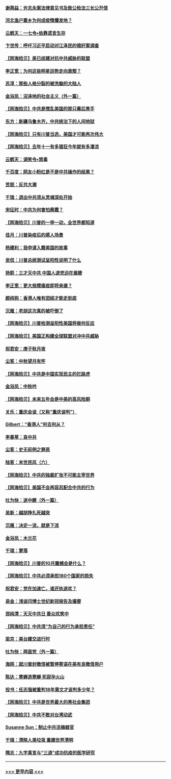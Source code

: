 #### [谢燕益：许志永案法律意见书及致公检法三长公开信](../pages/nsc993/n12470870.md?t=10130502) 
#### [河北渔户寨乡为何成疫情爆发地？](../pages/nsc993/n12464936.md?t=10130502) 
#### [云鹤天：一七令▪依靠谎言生存](../pages/nsc993/n12470034.md?t=10130502) 
#### [卞世传：呼吁习近平启动对江泽民的俄奸案调查](../pages/nsc993/n12469722.md?t=10130502) 
#### [【网海拾贝】美已组建对抗中共威胁的联盟](../pages/nsc993/n12469018.md?t=10130502) 
#### [李正宽：为何这些明星运势走向衰颓？](../pages/nsc993/n12468730.md?t=10130502) 
#### [苏淳：那些人格分裂的被洗脑的大陆人](../pages/nsc993/n12467858.md?t=10130502) 
#### [金浴凤：沼泽地的社会主义（外一篇）](../pages/nsc993/n12467792.md?t=10130502) 
#### [【网海拾贝】中共是搅乱美国的那只幕后黑手](../pages/nsc993/n12467700.md?t=10130502) 
#### [东方：新疆乌鲁木齐，中共统治下的人间地狱](../pages/nsc993/n12466075.md?t=10130502) 
#### [【网海拾贝】只有川普当选，美国才可能再次伟大](../pages/nsc993/n12466013.md?t=10130502) 
#### [【网海拾贝】去年十一有多猖狂今年就有多凄凉](../pages/nsc993/n12463649.md?t=10130502) 
#### [云鹤天：调笑令▪禁毒](../pages/nsc993/n12462975.md?t=10130502) 
#### [千百度：网友小粉红是不是中共操作的结果？](../pages/nsc993/n12461025.md?t=10130502) 
#### [苦胆：反共大潮](../pages/nsc993/n12459469.md?t=10130502) 
#### [千瑞：退出中共须从灵魂深处开始](../pages/nsc993/n12459437.md?t=10130502) 
#### [宋征时：中共为何害怕蔡霞？](../pages/nsc993/n12459097.md?t=10130502) 
#### [【网海拾贝】川普的一举一动，全世界都知道](../pages/nsc993/n12458825.md?t=10130502) 
#### [佳月：川普染疫后的感人场景](../pages/nsc993/n12456994.md?t=10130502) 
#### [杨建利：我申请入籍美国的故事](../pages/nsc993/n12455635.md?t=10130502) 
#### [吴侃：川普总统测试呈阳性说明了什么](../pages/nsc993/n12451869.md?t=10130502) 
#### [扬箭：三才灭中共 中国人退党迫在眉睫](../pages/nsc993/n12451842.md?t=10130502) 
#### [李正宽：更大规模瘟疫即将来袭？](../pages/nsc993/n12451455.md?t=10130502) 
#### [颜纯钩：香港人唯有团结才能走到底](../pages/nsc993/n12450870.md?t=10130502) 
#### [沉雁：老胡这次真的被吓倒了](../pages/nsc993/n12449796.md?t=10130502) 
#### [【网海拾贝】川普检测呈阳性美国将做何反应](../pages/nsc993/n12449042.md?t=10130502) 
#### [【网海拾贝】美国正构建全球联盟对冲中共威胁](../pages/nsc993/n12446580.md?t=10130502) 
#### [祝君安：庚子秋月夜](../pages/nsc993/n12445870.md?t=10130502) 
#### [尘客：中秋望月有怀](../pages/nsc993/n12444632.md?t=10130502) 
#### [【网海拾贝】中共是中国实现民主的拦路虎](../pages/nsc993/n12443573.md?t=10130502) 
#### [金浴凤：中秋吟](../pages/nsc993/n12441773.md?t=10130502) 
#### [【网海拾贝】未来五年会是中美的高风险期](../pages/nsc993/n12440760.md?t=10130502) 
#### [关乐：重庆会谈（又称“重庆谈判”）](../pages/nsc993/n12437525.md?t=10130502) 
#### [Gilbert：“香港人”何去何从？](../pages/nsc993/n12435894.md?t=10130502) 
#### [李春草：哀中共](../pages/nsc993/n12435874.md?t=10130502) 
#### [尘客：史无前例之罪恶](../pages/nsc993/n12435762.md?t=10130502) 
#### [陆客：末世民风（六）](../pages/nsc993/n12435354.md?t=10130502) 
#### [【网海拾贝】中共的独裁扩张不可能主宰世界](../pages/nsc993/n12435151.md?t=10130502) 
#### [【网海拾贝】美国不会再容忍配合中共的行为](../pages/nsc993/n12433808.md?t=10130502) 
#### [吐为快：迷中醒（外一篇）](../pages/nsc993/n12433585.md?t=10130502) 
#### [吴新：越胡挣扎死越突](../pages/nsc993/n12433562.md?t=10130502) 
#### [沉雁：决定一流，就是下流](../pages/nsc993/n12432128.md?t=10130502) 
#### [金浴凤：木兰花](../pages/nsc993/n12432124.md?t=10130502) 
#### [千瑞：寥落](../pages/nsc993/n12432071.md?t=10130502) 
#### [【网海拾贝】川普的10月震撼会是什么？](../pages/nsc993/n12431624.md?t=10130502) 
#### [【网海拾贝】中共必须承担180个国家的损失](../pages/nsc993/n12428893.md?t=10130502) 
#### [祝君安：党在加速亡，谁还执迷欢？](../pages/nsc993/n12428652.md?t=10130502) 
#### [易金：浅谈闫博士世纪新冠报告及撮要](../pages/nsc993/n12426822.md?t=10130502) 
#### [郑纯清：天灭中共日 善众欢笑中](../pages/nsc993/n12426784.md?t=10130502) 
#### [【网海拾贝】中共须“为自己的行为承担责任”](../pages/nsc993/n12426067.md?t=10130502) 
#### [梁京：美台建交进行时](../pages/nsc993/n12424066.md?t=10130502) 
#### [吐为快：两面党（外一篇）](../pages/nsc993/n12424043.md?t=10130502) 
#### [海网：就川普封微信被暂停寄语在美有良微信用户](../pages/nsc993/n12424021.md?t=10130502) 
#### [陈达：寒蝉造寒蝉 死寂孕火山](../pages/nsc993/n12423958.md?t=10130502) 
#### [投书：任志强被重判18年黄文才该判多少年？](../pages/nsc993/n12423672.md?t=10130502) 
#### [【网海拾贝】中共是世界最大的黑社会集团](../pages/nsc993/n12423543.md?t=10130502) 
#### [【网海拾贝】中共不敢对台湾动武](../pages/nsc993/n12421418.md?t=10130502) 
#### [Susanne Sun：制止中共活摘器官](../pages/nsc993/n12419654.md?t=10130502) 
#### [千瑞：清除人类垃圾 重建世界清明](../pages/nsc993/n12419414.md?t=10130502) 
#### [隋志：九字真言与“三退”成功抗疫的医学研究](../pages/nsc993/n12419248.md?t=10130502) 

----
#### [ >>> 更早内容 <<< ](../indexes/nsc993-earlier.md)
